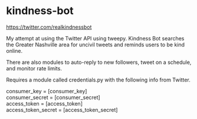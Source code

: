 # kindness-bot
https://twitter.com/realkindnessbot

My attempt at using the Twitter API using tweepy. Kindness Bot searches the Greater Nashville area for uncivil tweets and reminds users to be kind online.

There are also modules to auto-reply to new followers, tweet on a schedule, and monitor rate limits.

Requires a module called credentials.py with the following info from Twitter.

consumer_key = [consumer_key]  
consumer_secret = [consumer_secret]   
access_token = [access_token]  
access_token_secret = [access_token_secret]  
